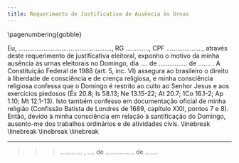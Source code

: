 ```yaml
---
title: Requerimento de Justificativa de Ausência às Urnas
---
```


\pagenumbering{gobble}

Eu, ...................................................., RG ............., CPF ...................., através deste requerimento de justificativa eleitoral, exponho o motivo da minha ausência às urnas eleitorais no Domingo, dia .... de ................ de ....... . A Constituição Federal de 1988 (art. 5, inc. VI) assegura ao brasileiro o direito à liberdade de consciência e de crença religiosa, e minha consciência religiosa confessa que o Domingo é restrito ao culto ao Senhor Jesus e aos exercícios piedosos (Êx 20.8; Is 58.13; Ne 13.15-22; At 20.7; 1Co 16.1-2; Ap 1.10; Mt 12.1-13). Isto também confesso em documentação oficial de minha religião (Confissão Batista de Londres de 1689, capítulo XXII, pontos 7 e 8). Então, devido à minha consciência em relação à santificação do Domingo, ausento-me dos trabalhos ordinários e de atividades civis.
\linebreak
\linebreak
\linebreak
\linebreak

---
>>> ............ , .... de ................ de .......
